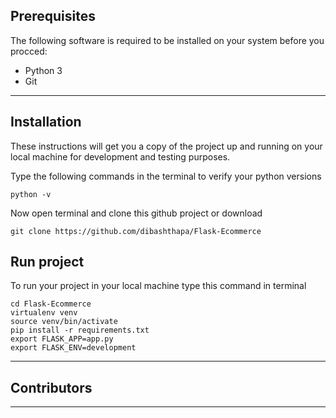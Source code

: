 
## Prerequisites
The following software is required to be installed on your system before you procced:
* Python 3
* Git

---
 
## Installation

These instructions will get you a copy of the project up and running on your local machine for development and testing purposes.

Type the following commands in the terminal to verify your python versions
```
python -v
```

Now open terminal and clone this github project or download

```
git clone https://github.com/dibashthapa/Flask-Ecommerce
```


## Run project

To run your project in your local machine type this command in terminal
```
cd Flask-Ecommerce
virtualenv venv
source venv/bin/activate
pip install -r requirements.txt
export FLASK_APP=app.py
export FLASK_ENV=development
```
--- 

## Contributors

    
-----------

